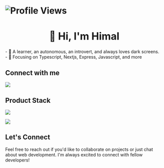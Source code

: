 # ![Profile Views](https://komarev.com/ghpvc/?username=devhimal&style=flat&color=blue)

<div align="center">
  <h1 style="font-size: 32px; font-weight: bold;">👋 Hi, I'm Himal</h1>
</div>
- 💬 A learner, an autonomous, an introvert, and always loves dark screens. <br />
- 👀 Focusing on Typescript, Nextjs, Express, Javascript, and more

## Connect with me    
<a href="https://www.linkedin.com/in/himaljrtamang/" target="_blank">
   <img src="https://img.shields.io/badge/LinkedIn-0077B5?style=for-the-badge&logo=linkedin&logoColor=0e76a8&color=blue">
</a>

## Product Stack
<p align="start">
  <a href="https://skillicons.dev">
    <img src="https://skillicons.dev/icons?i=github,javascript,typescript,react,nextjs,nodejs,mongodb,tailwindcss,php,wordpress,neovim,r,scss,vercel,yarn" />
  </a>
</p>

<img align="center" src="https://github-readme-stats.vercel.app/api/top-langs/?username=devhimal&layout=compact&theme=tokyonight&langs_count=6" />

## Let's Connect
Feel free to reach out if you'd like to collaborate on projects or just chat about web development. I'm always excited to connect with fellow developers!
